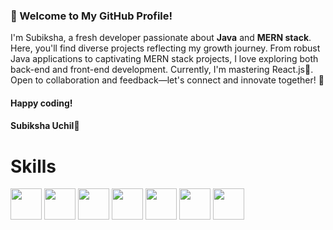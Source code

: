 ### 👋 Welcome to My GitHub Profile!

I'm Subiksha, a fresh developer passionate about <strong>Java</strong> and <strong>MERN stack</strong>. Here, you'll find diverse projects reflecting my growth journey. From robust Java applications to captivating MERN stack projects, I love exploring both back-end and front-end development. Currently, I'm mastering React.js🚀. Open to collaboration and feedback—let's connect and innovate together! 🤝

#### Happy coding! 
#### Subiksha Uchil🤍

# Skills
<a href="https://react.dev/"><img src="https://www.datocms-assets.com/45470/1631026680-logo-react-native.png?fm=webp](https://en.wikipedia.org/wiki/File:React-icon.svg)https://en.wikipedia.org/wiki/File:React-icon.svg](https://upload.wikimedia.org/wikipedia/commons/a/a7/React-icon.svg)https://upload.wikimedia.org/wikipedia/commons/a/a7/React-icon.svg" height=50/></a>
<a href="https://nodejs.org/it/docs"><img src="https://upload.wikimedia.org/wikipedia/commons/thumb/d/d9/Node.js_logo.svg/1920px-Node.js_logo.svg.png" height=50/></a>
<a href="https://expressjs.com/"><img src="https://geekflare.com/wp-content/uploads/2023/01/expressjs-680x220.png" height=50/></a>
<a href="https://www.mongodb.com/docs/"><img src="https://findlogovector.com/wp-content/uploads/2022/04/mongodb-logo-vector-2022.png" height=50/></a>
<a href="https://developer.mozilla.org/en-US/docs/Web/HTML"><img src="https://upload.wikimedia.org/wikipedia/commons/thumb/6/61/HTML5_logo_and_wordmark.svg/1024px-HTML5_logo_and_wordmark.svg.png" height=50/></a>
<a href="https://developer.mozilla.org/en-US/docs/Web/HTML"><img src="https://1000logos.net/wp-content/uploads/2020/09/CSS-Logo.png" height=50/></a>
<a href="https://developer.mozilla.org/en-US/docs/Web/CSS"><img src="https://images.squarespace-cdn.com/content/v1/5489b1f6e4b0c7fbb9e64fcb/1624052013060-Q95Y1VII33SLD2R766T5/ecmas6_2.png?format=1500w" height=50/></a>


